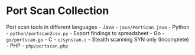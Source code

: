 Port Scan Collection
====================

Port scan tools in different languages
    - Java - `java/PortScan.java`
    - Python - `python/portscan2csv.py` - Export findings to spreadsheet
    - Go - `go/portscan.go`
    - C - `c/synscan.c` - Stealth scanning SYN only (Incomplete)
    - PHP - `php/portscan.php`
